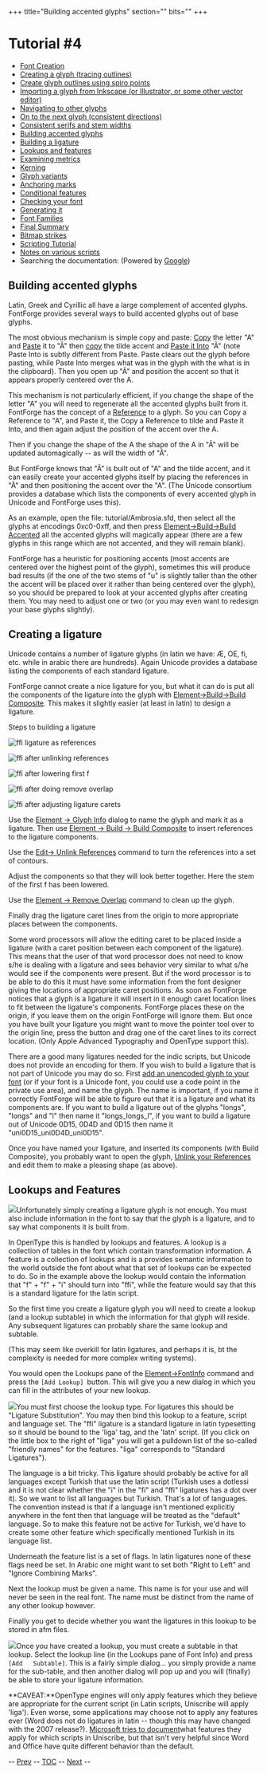 +++
title="Building accented glyphs"
section=""
bits=""
+++


Tutorial \#4
============

-   [Font Creation](editexample.html#FontCreate)
-   [Creating a glyph (tracing outlines)](editexample.html#CharCreate)
-   [Create glyph outlines using spiro points](editspiro.html)
-   [Importing a glyph from Inkscape (or Illustrator, or some other
    vector editor)](importexample.html)
-   [Navigating to other glyphs](editexample2.html#Navigating)
-   [On to the next glyph (consistent
    directions)](editexample2.html#Creating-o)
-   [Consistent serifs and stem
    widths](editexample3.html#consistent-stems)
-   [Building accented glyphs](editexample4.html#accents)
-   [Building a ligature](editexample4.html#ligature)
-   [Lookups and features](editexample4.html#lookups)
-   [Examining metrics](editexample5.html#metrics)
-   [Kerning](editexample5.html#Kerning)
-   [Glyph variants](editexample6.html#Variants)
-   [Anchoring marks](editexample6.html#Marks)
-   [Conditional features](editexample6-5.html#Conditional)
-   [Checking your font](editexample7.html#checking)
-   [Generating it](editexample7.html#generating)
-   [Font Families](editexample7.html#Families)
-   [Final Summary](editexample7.html#summary)
-   [Bitmap strikes](editexample8.html)
-   [Scripting Tutorial](scripting-tutorial.html)
-   [Notes on various scripts](scriptnotes.html#Special)
-   Searching the documentation: (Powered by
    [Google](http://www.google.com/))

Building accented glyphs
------------------------

Latin, Greek and Cyrillic all have a large complement of accented
glyphs. FontForge provides several ways to build accented glyphs out of
base glyphs.

The most obvious mechanism is simple copy and paste:
[Copy](editmenu.html#Copy) the letter "A" and
[Paste](editmenu.html#Paste) it to "Ã" then [copy](editmenu.html#Copy)
the tilde accent and [Paste it Into](editmenu.html#PasteInto) "Ã" (note
Paste Into is subtly different from Paste. Paste clears out the glyph
before pasting, while Paste Into merges what was in the glyph with the
what is in the clipboard). Then you open up "Ã" and position the accent
so that it appears properly centered over the A.

This mechanism is not particularly efficient, if you change the shape of
the letter "A" you will need to regenerate all the accented glyphs built
from it. FontForge has the concept of a
[Reference](overview.html#References) to a glyph. So you can Copy a
Reference to "A", and Paste it, the Copy a Reference to tilde and Paste
it Into, and then again adjust the position of the accent over the A.

Then if you change the shape of the A the shape of the A in "Ã" will be
updated automagically -- as will the width of "Ã".

But FontForge knows that "Ã" is built out of "A" and the tilde accent,
and it can easily create your accented glyphs itself by placing the
references in "Ã" and then positioning the accent over the "A". (The
Unicode consortium provides a database which lists the components of
every accented glyph in Unicode and FontForge uses this).

As an example, open the file: tutorial/Ambrosia.sfd, then select all the
glyphs at encodings 0xc0-0xff, and then press [Element-\>Build-\>Build
Accented](elementmenu.html#Accented) all the accented glyphs will
magically appear (there are a few glyphs in this range which are not
accented, and they will remain blank).

FontForge has a heuristic for positioning accents (most accents are
centered over the highest point of the glyph), sometimes this will
produce bad results (if the one of the two stems of "u" is slightly
taller than the other the accent will be placed over it rather than
being centered over the glyph), so you should be prepared to look at
your accented glyphs after creating them. You may need to adjust one or
two (or you may even want to redesign your base glyphs slightly).

Creating a ligature
-------------------

Unicode contains a number of ligature glyphs (in latin we have: Æ, OE,
fi, etc. while in arabic there are hundreds). Again Unicode provides a
database listing the components of each standard ligature.

FontForge cannot create a nice ligature for you, but what it can do is
put all the components of the ligature into the glyph with
[Element-\>Build-\>Build Composite](elementmenu.html#Accented). This
makes it slightly easier (at least in latin) to design a ligature.

Steps to building a ligature

![ffi ligature as references](img/ffi-refs.png)

![ffi after unlinking references](img/ffi-unlink.png)

![ffi after lowering first f](img/ffi-moved.png)

![ffi after doing remove overlap](img/ffi-rmoverlap.png)

![ffi after adjusting ligature carets](img/ffi-caret.png)

Use the [Element -\> Glyph Info](elementmenu.html#CharInfo) dialog to
name the glyph and mark it as a ligature. Then use [Element -\> Build
-\> Build Composite](elementmenu.html#Accented) to insert references to
the ligature components.

Use the [Edit-\> Unlink References](editmenu.html#Unlink) command to
turn the references into a set of contours.

Adjust the components so that they will look better together. Here the
stem of the first f has been lowered.

Use the [Element -\> Remove Overlap](elementmenu.html#Remove) command to
clean up the glyph.

Finally drag the ligature caret lines from the origin to more
appropriate places between the components.

Some word processors will allow the editing caret to be placed inside a
ligature (with a caret position between each component of the ligature).
This means that the user of that word processor does not need to know
s/he is dealing with a ligature and sees behavior very similar to what
s/he would see if the components were present. But if the word processor
is to be able to do this it must have some information from the font
designer giving the locations of appropriate caret positions. As soon as
FontForge notices that a glyph is a ligature it will insert in it enough
caret location lines to fit between the ligature's components. FontForge
places these on the origin, if you leave them on the origin FontForge
will ignore them. But once you have built your ligature you might want
to move the pointer tool over to the origin line, press the button and
drag one of the caret lines to its correct location. (Only Apple
Advanced Typography and OpenType support this).

There are a good many ligatures needed for the indic scripts, but
Unicode does not provide an encoding for them. If you wish to build a
ligature that is not part of Unicode you may do so. First [add an
unencoded glyph to your font](faq.html#new-name) (or if your font is a
Unicode font, you could use a code point in the private use area), and
name the glyph. The name is important, if you name it correctly
FontForge will be able to figure out that it is a ligature and what its
components are. If you want to build a ligature out of the glyphs
"longs", "longs" and "l" then name it "longs\_longs\_l", if you want to
build a ligature out of Unicode 0D15, 0D4D and 0D15 then name it
"uni0D15\_uni0D4D\_uni0D15".

Once you have named your ligature, and inserted its components (with
Build Composite), you probably want to open the glyph, [Unlink your
References](editmenu.html#Unlink) and edit them to make a pleasing shape
(as above).

Lookups and Features
--------------------

![](img/fontinfo-lookups.png)Unfortunately simply creating a ligature glyph
is not enough. You must also include information in the font to say that
the glyph is a ligature, and to say what components it is built from.

In OpenType this is handled by lookups and features. A lookup is a
collection of tables in the font which contain transformation
information. A feature is a collection of lookups and is a provides
semantic information to the world outside the font about what that set
of lookups can be expected to do. So in the example above the lookup
would contain the information that "f" + "f" + "i" should turn into
"ffi", while the feature would say that this is a standard ligature for
the latin script.

So the first time you create a ligature glyph you will need to create a
lookup (and a lookup subtable) in which the information for that glyph
will reside. Any subsequent ligatures can probably share the same lookup
and subtable.

(This may seem like overkill for latin ligatures, and perhaps it is, bt
the complexity is needed for more complex writing systems).

You would open the Lookups pane of the
[Element-\>FontInfo](fontinfo.html#Lookups) command and press the
`[Add Lookup] `button. This will give you a new dialog in which you can
fill in the attributes of your new lookup.

![](img/AddLookup-Liga.png)You must first choose the lookup type. For
ligatures this should be "Ligature Substitution". You may then bind this
lookup to a feature, script and language set. The "ffi" ligature is a
standard ligature in latin typesetting so it should be bound to the
'liga' tag, and the 'latn' script. (If you click on the little box to
the right of "liga" you will get a pulldown list of the so-called
"friendly names" for the features. "liga" corresponds to "Standard
Ligatures").

The language is a bit tricky. This ligature should probably be active
for all languages except Turkish that use the latin script (Turkish uses
a dotlessi and it is not clear whether the "i" in the "fi" and "ffi"
ligatures has a dot over it). So we want to list all languages but
Turkish. That's a lot of languages. The convention instead is that if a
language isn't mentioned explicitly anywhere in the font then that
language will be treated as the "default" language. So to make this
feature not be active for Turkish, we'd have to create some other
feature which specifically mentioned Turkish in its language list.

Underneath the feature list is a set of flags. In latin ligatures none
of these flags need be set. In Arabic one might want to set both "Right
to Left" and "Ignore Combining Marks".

Next the lookup must be given a name. This name is for your use and will
never be seen in the real font. The name must be distinct from the name
of any other lookup however.

Finally you get to decide whether you want the ligatures in this lookup
to be stored in afm files.

![](img/subtable-ffi.png)Once you have created a lookup, you must create a
subtable in that lookup. Select the lookup line (in the Lookups pane of
Font Info) and press `[Add   Subtable]`. This is a fairly simple
dialog... you simply provide a name for the sub-table, and then another
dialog will pop up and you will (finally) be able to store your ligature
information.

**CAVEAT:**OpenType engines will only apply features which they believe
are appropriate for the current script (in Latin scripts, Uniscribe will
apply 'liga'). Even worse, some applications may choose not to apply any
features ever (Word does not do ligatures in latin -- though this may
have changed with the 2007 release?). [Microsoft tries to
document](http://www.microsoft.com/typography/specs/default.htm)what
features they apply for which scripts in Uniscribe, but that isn't very
helpful since Word and Office have quite different behavior than the
default.

-- [Prev](editexample3.html) -- [TOC](overview.html) --
[Next](editexample5.html) --
